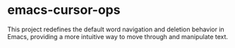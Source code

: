 # emacs-cursor-ops
This project redefines the default word navigation and deletion behavior in Emacs, providing a more intuitive way to move through and manipulate text.
